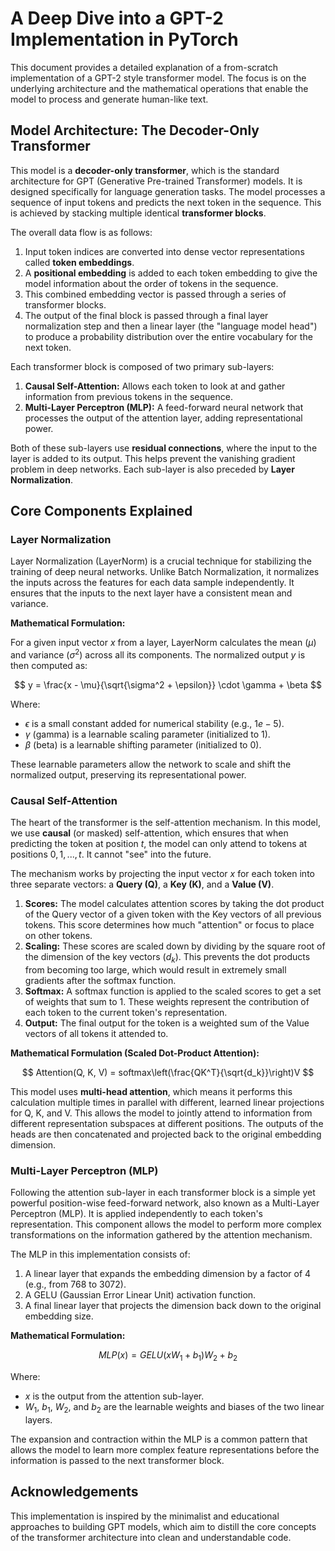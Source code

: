 # A Deep Dive into a GPT-2 Implementation in PyTorch

This document provides a detailed explanation of a from-scratch implementation of a GPT-2 style transformer model. The focus is on the underlying architecture and the mathematical operations that enable the model to process and generate human-like text.

## Model Architecture: The Decoder-Only Transformer

This model is a **decoder-only transformer**, which is the standard architecture for GPT (Generative Pre-trained Transformer) models. It is designed specifically for language generation tasks. The model processes a sequence of input tokens and predicts the next token in the sequence. This is achieved by stacking multiple identical **transformer blocks**.

The overall data flow is as follows:

1.  Input token indices are converted into dense vector representations called **token embeddings**.
2.  A **positional embedding** is added to each token embedding to give the model information about the order of tokens in the sequence.
3.  This combined embedding vector is passed through a series of transformer blocks.
4.  The output of the final block is passed through a final layer normalization step and then a linear layer (the "language model head") to produce a probability distribution over the entire vocabulary for the next token.

Each transformer block is composed of two primary sub-layers:

1.  **Causal Self-Attention:** Allows each token to look at and gather information from previous tokens in the sequence.
2.  **Multi-Layer Perceptron (MLP):** A feed-forward neural network that processes the output of the attention layer, adding representational power.

Both of these sub-layers use **residual connections**, where the input to the layer is added to its output. This helps prevent the vanishing gradient problem in deep networks. Each sub-layer is also preceded by **Layer Normalization**.

## Core Components Explained

### Layer Normalization

Layer Normalization (LayerNorm) is a crucial technique for stabilizing the training of deep neural networks. Unlike Batch Normalization, it normalizes the inputs across the features for each data sample independently. It ensures that the inputs to the next layer have a consistent mean and variance.

**Mathematical Formulation:**

For a given input vector $x$ from a layer, LayerNorm calculates the mean ($\mu$) and variance ($\sigma^2$) across all its components. The normalized output $y$ is then computed as:

$$
y = \frac{x - \mu}{\sqrt{\sigma^2 + \epsilon}} \cdot \gamma + \beta
$$

Where:

* $\epsilon$ is a small constant added for numerical stability (e.g., $1e-5$).
* $\gamma$ (gamma) is a learnable scaling parameter (initialized to 1).
* $\beta$ (beta) is a learnable shifting parameter (initialized to 0).

These learnable parameters allow the network to scale and shift the normalized output, preserving its representational power.

### Causal Self-Attention

The heart of the transformer is the self-attention mechanism. In this model, we use **causal** (or masked) self-attention, which ensures that when predicting the token at position *t*, the model can only attend to tokens at positions $0, 1, ..., t$. It cannot "see" into the future.

The mechanism works by projecting the input vector $x$ for each token into three separate vectors: a **Query (Q)**, a **Key (K)**, and a **Value (V)**.

1.  **Scores:** The model calculates attention scores by taking the dot product of the Query vector of a given token with the Key vectors of all previous tokens. This score determines how much "attention" or focus to place on other tokens.
2.  **Scaling:** These scores are scaled down by dividing by the square root of the dimension of the key vectors ($d_k$). This prevents the dot products from becoming too large, which would result in extremely small gradients after the softmax function.
3.  **Softmax:** A softmax function is applied to the scaled scores to get a set of weights that sum to 1. These weights represent the contribution of each token to the current token's representation.
4.  **Output:** The final output for the token is a weighted sum of the Value vectors of all tokens it attended to.

**Mathematical Formulation (Scaled Dot-Product Attention):**

$$
Attention(Q, K, V) = softmax\left(\frac{QK^T}{\sqrt{d_k}}\right)V
$$

This model uses **multi-head attention**, which means it performs this calculation multiple times in parallel with different, learned linear projections for Q, K, and V. This allows the model to jointly attend to information from different representation subspaces at different positions. The outputs of the heads are then concatenated and projected back to the original embedding dimension.

### Multi-Layer Perceptron (MLP)

Following the attention sub-layer in each transformer block is a simple yet powerful position-wise feed-forward network, also known as a Multi-Layer Perceptron (MLP). It is applied independently to each token's representation. This component allows the model to perform more complex transformations on the information gathered by the attention mechanism.

The MLP in this implementation consists of:

1.  A linear layer that expands the embedding dimension by a factor of 4 (e.g., from 768 to 3072).
2.  A GELU (Gaussian Error Linear Unit) activation function.
3.  A final linear layer that projects the dimension back down to the original embedding size.

**Mathematical Formulation:**

$$
MLP(x) = GELU(xW_1 + b_1)W_2 + b_2
$$

Where:

* $x$ is the output from the attention sub-layer.
* $W_1$, $b_1$, $W_2$, and $b_2$ are the learnable weights and biases of the two linear layers.

The expansion and contraction within the MLP is a common pattern that allows the model to learn more complex feature representations before the information is passed to the next transformer block.

## Acknowledgements

This implementation is inspired by the minimalist and educational approaches to building GPT models, which aim to distill the core concepts of the transformer architecture into clean and understandable code.
